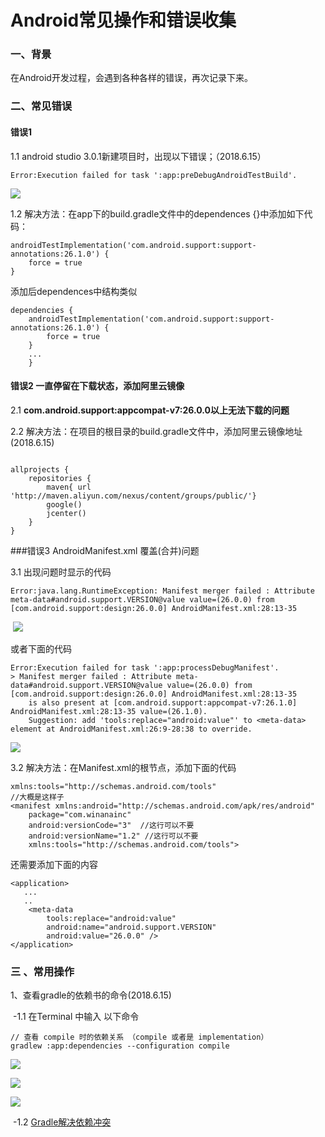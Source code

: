 

#               Android常见操作和错误收集

### 一、背景 

在Android开发过程，会遇到各种各样的错误，再次记录下来。

### 二、常见错误

#### 错误1

1.1  android studio 3.0.1新建项目时，出现以下错误；（2018.6.15）

```
Error:Execution failed for task ':app:preDebugAndroidTestBuild'.
```

   ![](D:\AndroidFile\Photo\error01_01.png) 

1.2  解决方法：在app下的build.gradle文件中的dependences {}中添加如下代码： 

```
androidTestImplementation('com.android.support:support-annotations:26.1.0') {
    force = true
}
```

添加后dependences中结构类似 

```
dependencies {
    androidTestImplementation('com.android.support:support-annotations:26.1.0') {
        force = true
    }
    ...
    }
```

#### 错误2  一直停留在下载状态，添加阿里云镜像

2.1  **com.android.support:appcompat-v7:26.0.0以上无法下载的问题**

2.2 解决方法：在项目的根目录的build.gradle文件中，添加阿里云镜像地址(2018.6.15)

```

allprojects {
    repositories {
        maven{ url 'http://maven.aliyun.com/nexus/content/groups/public/'}
        google()
        jcenter()
    }
}
```



###错误3 AndroidManifest.xml 覆盖(合并)问题

   3.1  出现问题时显示的代码

```
Error:java.lang.RuntimeException: Manifest merger failed : Attribute meta-data#android.support.VERSION@value value=(26.0.0) from [com.android.support:design:26.0.0] AndroidManifest.xml:28:13-35
```

​       ![](D:\AndroidFile\Photo\error03_01.JPG)

   或者下面的代码

```
Error:Execution failed for task ':app:processDebugManifest'.
> Manifest merger failed : Attribute meta-data#android.support.VERSION@value value=(26.0.0) from [com.android.support:design:26.0.0] AndroidManifest.xml:28:13-35
  	is also present at [com.android.support:appcompat-v7:26.1.0] AndroidManifest.xml:28:13-35 value=(26.1.0).
  	Suggestion: add 'tools:replace="android:value"' to <meta-data> element at AndroidManifest.xml:26:9-28:38 to override.
```

![](D:\AndroidFile\Photo\error03_02.JPG)

3.2  解决方法：在Manifest.xml的根节点，添加下面的代码

```
xmlns:tools="http://schemas.android.com/tools"
//大概是这样子
<manifest xmlns:android="http://schemas.android.com/apk/res/android"
    package="com.winanainc"
    android:versionCode="3"  //这行可以不要
    android:versionName="1.2" //这行可以不要
    xmlns:tools="http://schemas.android.com/tools">
```

还需要添加下面的内容

```
<application>
   ...
   ..
    <meta-data
        tools:replace="android:value"
        android:name="android.support.VERSION"
        android:value="26.0.0" />
</application>
```





### 三 、常用操作

1、查看gradle的依赖书的命令(2018.6.15)

​     -1.1  在Terminal 中输入 以下命令

```
// 查看 compile 时的依赖关系 （compile 或者是 implementation）
gradlew :app:dependencies --configuration compile   
```

  ![](D:\AndroidFile\Photo\operat01_01.JPG)

![](D:\AndroidFile\Photo\operat01_02.JPG)

![](D:\AndroidFile\Photo\operat01_03.JPG)





​    -1.2  [Gradle解决依赖冲突](https://www.jianshu.com/p/8d02da77c83d)


